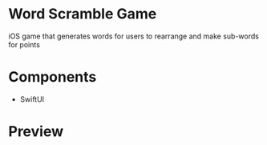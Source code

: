 # Word Scramble Game
iOS game that generates words for users to rearrange and make sub-words for points

# Components
- SwiftUI

# Preview
